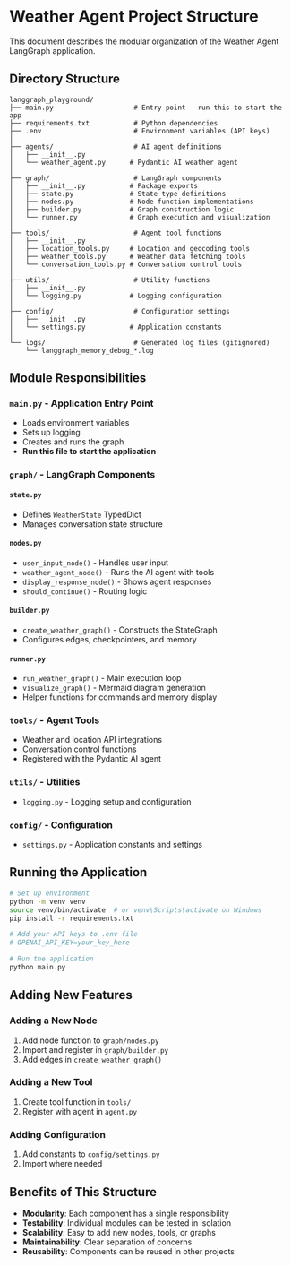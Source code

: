 # Weather Agent Project Structure

This document describes the modular organization of the Weather Agent LangGraph application.

## Directory Structure

```
langgraph_playground/
├── main.py                    # Entry point - run this to start the app
├── requirements.txt           # Python dependencies
├── .env                       # Environment variables (API keys)
│
├── agents/                    # AI agent definitions
│   ├── __init__.py
│   └── weather_agent.py      # Pydantic AI weather agent
│
├── graph/                     # LangGraph components
│   ├── __init__.py           # Package exports
│   ├── state.py              # State type definitions
│   ├── nodes.py              # Node function implementations
│   ├── builder.py            # Graph construction logic
│   └── runner.py             # Graph execution and visualization
│
├── tools/                     # Agent tool functions
│   ├── __init__.py
│   ├── location_tools.py     # Location and geocoding tools
│   ├── weather_tools.py      # Weather data fetching tools
│   └── conversation_tools.py # Conversation control tools
│
├── utils/                     # Utility functions
│   ├── __init__.py
│   └── logging.py            # Logging configuration
│
├── config/                    # Configuration settings
│   ├── __init__.py
│   └── settings.py           # Application constants
│
└── logs/                      # Generated log files (gitignored)
    └── langgraph_memory_debug_*.log
```

## Module Responsibilities

### `main.py` - Application Entry Point
- Loads environment variables
- Sets up logging
- Creates and runs the graph
- **Run this file to start the application**

### `graph/` - LangGraph Components

#### `state.py`
- Defines `WeatherState` TypedDict
- Manages conversation state structure

#### `nodes.py`
- `user_input_node()` - Handles user input
- `weather_agent_node()` - Runs the AI agent with tools
- `display_response_node()` - Shows agent responses
- `should_continue()` - Routing logic

#### `builder.py`
- `create_weather_graph()` - Constructs the StateGraph
- Configures edges, checkpointers, and memory

#### `runner.py`
- `run_weather_graph()` - Main execution loop
- `visualize_graph()` - Mermaid diagram generation
- Helper functions for commands and memory display

### `tools/` - Agent Tools
- Weather and location API integrations
- Conversation control functions
- Registered with the Pydantic AI agent

### `utils/` - Utilities
- `logging.py` - Logging setup and configuration

### `config/` - Configuration
- `settings.py` - Application constants and settings

## Running the Application

```bash
# Set up environment
python -m venv venv
source venv/bin/activate  # or venv\Scripts\activate on Windows
pip install -r requirements.txt

# Add your API keys to .env file
# OPENAI_API_KEY=your_key_here

# Run the application
python main.py
```

## Adding New Features

### Adding a New Node
1. Add node function to `graph/nodes.py`
2. Import and register in `graph/builder.py`
3. Add edges in `create_weather_graph()`

### Adding a New Tool
1. Create tool function in `tools/`
2. Register with agent in `agent.py`

### Adding Configuration
1. Add constants to `config/settings.py`
2. Import where needed

## Benefits of This Structure

- **Modularity**: Each component has a single responsibility
- **Testability**: Individual modules can be tested in isolation
- **Scalability**: Easy to add new nodes, tools, or graphs
- **Maintainability**: Clear separation of concerns
- **Reusability**: Components can be reused in other projects


